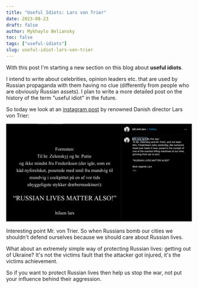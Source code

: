 ```yaml
---
title: "Useful Idiots: Lars von Trier"
date: 2023-08-23
draft: false
author: Mykhaylo Beliansky
toc: false
tags: ["useful-idiots"]
slug: useful-idiot-lars-von-trier
---
```


With this post I'm starting a new section on this blog about **useful idiots**. 

I intend to write about celebrities, opinion leaders etc. that are used by Russian propaganda with them having no clue (differently from people who are obviously Russian assets). I plan to write a more detailed post on the history of the term "useful idiot" in the future.

So today we look at an [instagram post](https://www.instagram.com/p/CwQF70VMWS3/) by renowned Danish director Lars von Trier:

<img src="/img/lars-post.png" alt="Lars von Trier instagram post saying To Mr. Zelenskyj and Mr. Putin, and not least Mrs. Frederiksen (who yesterday, like someone head over heels in love, posed in the cockpit of one of the scariest killing machines of our time, grinning from ear to ear): RUSSIAN LIVES MATTER ALSO!">

Interesting point Mr. von Trier. So when Russians bomb our cities we shouldn't defend ourselves because we should care about Russian lives. 

What about an extremely simple way of protecting Russian lives: getting out of Ukraine? It's not the victims fault that the attacker got injured, it's the victims achievement.

So if you want to protect Russian lives then help us stop the war, not put your influence behind their aggression.

